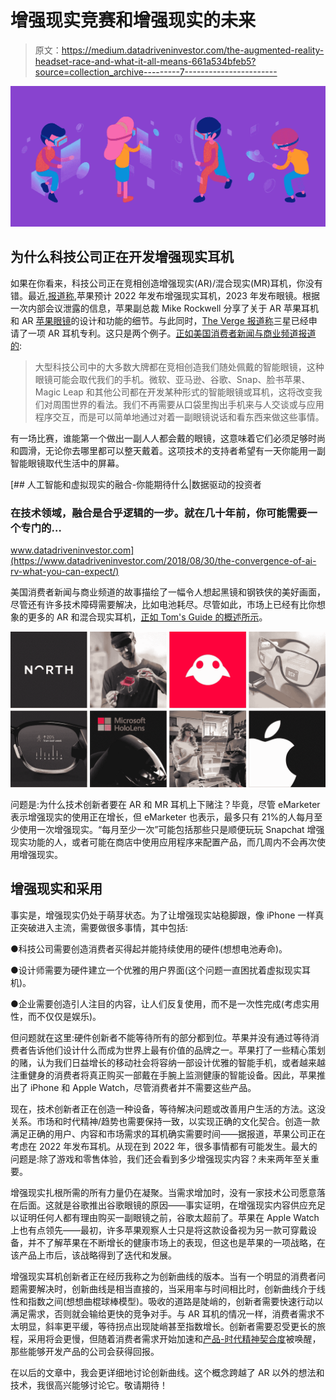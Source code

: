 # 增强现实竞赛和增强现实的未来

> 原文：<https://medium.datadriveninvestor.com/the-augmented-reality-headset-race-and-what-it-all-means-661a534bfeb5?source=collection_archive---------7----------------------->

![](img/c66c3c0ea15d40dbc0622ef7026fd44b.png)

## 为什么科技公司正在开发增强现实耳机

如果在你看来，科技公司正在竞相创造增强现实(AR)/混合现实(MR)耳机，你没有错。最近,[报道称,](https://www.theinformation.com/articles/apple-eyes-2022-release-for-ar-headset-2023-for-glasses?utm_medium=email&utm_source=cio)苹果预计 2022 年发布增强现实耳机，2023 年发布眼镜。根据一次内部会议泄露的信息，苹果副总裁 Mike Rockwell 分享了关于 AR 苹果耳机和 AR [苹果眼镜](https://www.tomsguide.com/news/apple-glasses)的设计和功能的细节。与此同时，[The Verge 报道称](https://www.theverge.com/2019/10/22/20926528/samsung-augmented-reality-headset-patent-application)三星已经申请了一项 AR 耳机专利。这只是两个例子。[正如美国消费者新闻与商业频道报道的](https://www.cnbc.com/2019/11/11/smart-glasses-that-replace-phones-may-be-the-next-hottest-tech-trend.html):

> 大型科技公司中的大多数大牌都在竞相创造我们随处佩戴的智能眼镜，这种眼镜可能会取代我们的手机。微软、亚马逊、谷歌、Snap、脸书苹果、Magic Leap 和其他公司都在开发某种形式的智能眼镜或耳机，这将改变我们对周围世界的看法。我们不再需要从口袋里掏出手机来与人交谈或与应用程序交互，而是可以简单地通过对着一副眼镜说话和看东西来做这些事情。

有一场比赛，谁能第一个做出一副人人都会戴的眼镜，这意味着它们必须足够时尚和圆滑，无论你去哪里都可以整天戴着。这项技术的支持者希望有一天你能用一副智能眼镜取代生活中的屏幕。

[](https://www.datadriveninvestor.com/2018/08/30/the-convergence-of-ai-rv-what-you-can-expect/) [## 人工智能和虚拟现实的融合-你能期待什么|数据驱动的投资者

### 在技术领域，融合是合乎逻辑的一步。就在几十年前，你可能需要一个专门的…

www.datadriveninvestor.com](https://www.datadriveninvestor.com/2018/08/30/the-convergence-of-ai-rv-what-you-can-expect/) 

美国消费者新闻与商业频道的故事描绘了一幅令人想起黑镜和钢铁侠的美好画面，尽管还有许多技术障碍需要解决，比如电池耗尽。尽管如此，市场上已经有比你想象的更多的 AR 和混合现实耳机，[正如 Tom's Guide 的概述所示](https://www.tomsguide.com/reference/ar-glasses)。

![](img/4ffe56a7a7947b3bf3d94a01257d3b14.png)

问题是:为什么技术创新者要在 AR 和 MR 耳机上下赌注？毕竟，尽管 eMarketer 表示增强现实的使用正在增长，但 eMarketer 也表示，最多只有 21%的人每月至少使用一次增强现实。“每月至少一次”可能包括那些只是顺便玩玩 Snapchat 增强现实功能的人，或者可能在商店中使用应用程序来配置产品，而几周内不会再次使用增强现实。

## 增强现实和采用

事实是，增强现实仍处于萌芽状态。为了让增强现实站稳脚跟，像 iPhone 一样真正突破进入主流，需要做很多事情，其中包括:

●科技公司需要创造消费者买得起并能持续使用的硬件(想想电池寿命)。

●设计师需要为硬件建立一个优雅的用户界面(这个问题一直困扰着虚拟现实耳机)。

●企业需要创造引人注目的内容，让人们反复使用，而不是一次性完成(考虑实用性，而不仅仅是娱乐)。

但问题就在这里:硬件创新者不能等待所有的部分都到位。苹果并没有通过等待消费者告诉他们设计什么而成为世界上最有价值的品牌之一。苹果打了一些精心策划的赌，认为我们日益增长的移动社会将容纳一部设计优雅的智能手机，或者越来越注重健身的消费者将真正购买一部戴在手腕上监测健康的智能设备。因此，苹果推出了 iPhone 和 Apple Watch，尽管消费者并不需要这些产品。

现在，技术创新者正在创造一种设备，等待解决问题或改善用户生活的方法。这没关系。市场和时代精神/趋势也需要保持一致，以实现正确的文化契合。创造一款满足正确的用户、内容和市场需求的耳机确实需要时间——据报道，苹果公司正在考虑在 2022 年发布耳机。从现在到 2022 年，很多事情都有可能发生。最大的问题是:除了游戏和零售体验，我们还会看到多少增强现实内容？未来两年至关重要。

增强现实扎根所需的所有力量仍在凝聚。当需求增加时，没有一家技术公司愿意落在后面。这就是谷歌推出谷歌眼镜的原因——事实证明，在增强现实内容供应充足以证明任何人都有理由购买一副眼镜之前，谷歌太超前了。苹果在 Apple Watch 上也有点领先——最初，许多苹果观察人士只是将这款设备视为另一款可穿戴设备，并不了解苹果在不断增长的健康市场上的表现，但这也是苹果的一项战略，在该产品上市后，该战略得到了迭代和发展。

增强现实耳机创新者正在经历我称之为创新曲线的版本。当有一个明显的消费者问题需要解决时，创新曲线是相当直接的，当采用率与时间相比时，创新曲线介于线性和指数之间(想想曲棍球棒模型)。吸收的道路是陡峭的，创新者需要快速行动以满足需求，否则就会输给更快的竞争对手。与 AR 耳机的情况一样，消费者需求不太明显，斜率更平缓，等待拐点出现陡峭甚至指数增长。创新者需要忍受更长的旅程，采用将会更慢，但随着消费者需求开始加速和[产品-时代精神契合度](https://a16z.com/2019/12/09/product-zeitgeist-fit/)被唤醒，那些能够开发产品的公司会获得回报。

在以后的文章中，我会更详细地讨论创新曲线。这个概念跨越了 AR 以外的想法和技术，我很高兴能够讨论它。敬请期待！